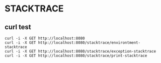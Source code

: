 # STACKTRACE

## curl test
    curl -i -X GET http://localhost:8080
    curl -i -X GET http://localhost:8080/stacktrace/environtment-stacktrace
    curl -i -X GET http://localhost:8080/stacktrace/exception-stacktrace
    curl -i -X GET http://localhost:8080/stacktrace/print-stacktrace
